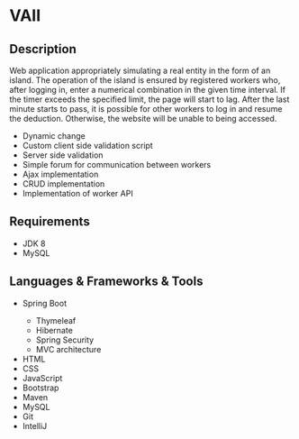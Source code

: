 <h1>VAII</h1>
<h2>Description</h2>
<p>
 <p>Web application appropriately simulating a real entity in the form of an island. The operation of the island is ensured by registered workers who, 
  after logging in, enter a numerical combination in the given time interval. If the timer exceeds the specified limit, the page will start to lag. After the last minute starts to pass, it is possible for other workers to log in and resume the deduction. Otherwise, the website will be unable to being accessed.</p>
  <ul>
    <li>Dynamic change </li>
    <li>Custom client side validation script</li>
    <li>Server side validation</li>
    <li>Simple forum for communication between workers</li>
    <li>Ajax implementation</li>
    <li>CRUD implementation</li>
    <li>Implementation of worker API</li>
  </ul>
</p>
<h2>Requirements</h2>
    <ul>
      <li>JDK 8</li>
      <li>MySQL</li>
    </ul>

<h2>Languages & Frameworks & Tools</h2>
<ul>
  <li>Spring Boot</li>
    <ul>
      <li>Thymeleaf</li>
      <li>Hibernate</li>
      <li>Spring Security</li>
      <li>MVC architecture</li>
    </ul>
  <li>HTML</li>
  <li>CSS</li>
  <li>JavaScript</li>
  <li>Bootstrap</li>
  <li>Maven</li>
  <li>MySQL</li>
  <li>Git</li>
  <li>IntelliJ</li>
</ul>
